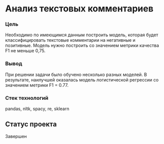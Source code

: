 # Анализ текстовых комментариев
### Цель
Необходимо по имеющимся данным построить модель, которая будет классифицировать текстовые комментарии на негативные и позитивные. Модель нужно построить со значением метрики качества F1 не меньше 0,75.
### Вывод
При решении задачи было обучено несколько разных моделей. В результате, наилучшей оказалась модель логистической регрессии со значением метрики F1 = 0.77.
### Стек технологий
pandas, nltk, spacy, re, sklearn
## Статус проекта
Завершен
